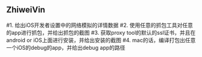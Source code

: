 ## ZhiweiVin
#1. 给出iOS开发者设置中的网络模拟的详情数据
#2. 使用任意的抓包工具对任意的app进行抓包，并给出抓包的截图
#3. 获取proxy tool的默认的ssl证书，并且在android or iOS上面进行安装，并给出安装的截图
#4. mac的话，编译打包出任意一个iOS的debug的app，并给出debug app的路径
